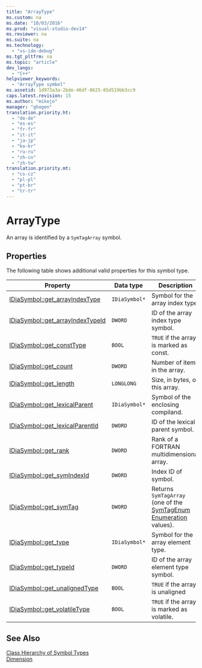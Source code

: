```yaml
---
title: "ArrayType"
ms.custom: na
ms.date: "10/03/2016"
ms.prod: "visual-studio-dev14"
ms.reviewer: na
ms.suite: na
ms.technology: 
  - "vs-ide-debug"
ms.tgt_pltfrm: na
ms.topic: "article"
dev_langs: 
  - "C++"
helpviewer_keywords: 
  - "ArrayType symbol"
ms.assetid: 1d973a3a-2bde-46df-8625-85d519bb3cc9
caps.latest.revision: 15
ms.author: "mikejo"
manager: "ghogen"
translation.priority.ht: 
  - "de-de"
  - "es-es"
  - "fr-fr"
  - "it-it"
  - "ja-jp"
  - "ko-kr"
  - "ru-ru"
  - "zh-cn"
  - "zh-tw"
translation.priority.mt: 
  - "cs-cz"
  - "pl-pl"
  - "pt-br"
  - "tr-tr"
---
```

# ArrayType
An array is identified by a `SymTagArray` symbol.  
  
## Properties  
 The following table shows additional valid properties for this symbol type.  
  
|Property|Data type|Description|  
|--------------|---------------|-----------------|  
|[IDiaSymbol::get_arrayIndexType](../VS_debugger/idiasymbol--get_arrayindextype.md)|`IDiaSymbol*`|Symbol for the array index type.|  
|[IDiaSymbol::get_arrayIndexTypeId](../VS_debugger/idiasymbol--get_arrayindextypeid.md)|`DWORD`|ID of the array index type symbol.|  
|[IDiaSymbol::get_constType](../VS_debugger/idiasymbol--get_consttype.md)|`BOOL`|`TRUE` if the array is marked as const.|  
|[IDiaSymbol::get_count](../VS_debugger/idiasymbol--get_count.md)|`DWORD`|Number of items in the array.|  
|[IDiaSymbol::get_length](../VS_debugger/idiasymbol--get_length.md)|`LONGLONG`|Size, in bytes, of this array.|  
|[IDiaSymbol::get_lexicalParent](../VS_debugger/idiasymbol--get_lexicalparent.md)|`IDiaSymbol*`|Symbol of the enclosing compiland.|  
|[IDiaSymbol::get_lexicalParentId](../VS_debugger/idiasymbol--get_lexicalparentid.md)|`DWORD`|ID of the lexical parent symbol.|  
|[IDiaSymbol::get_rank](../VS_debugger/idiasymbol--get_rank.md)|`DWORD`|Rank of a FORTRAN multidimensional array.|  
|[IDiaSymbol::get_symIndexId](../VS_debugger/idiasymbol--get_symindexid.md)|`DWORD`|Index ID of symbol.|  
|[IDiaSymbol::get_symTag](../VS_debugger/idiasymbol--get_symtag.md)|`DWORD`|Returns `SymTagArray` (one of the [SymTagEnum Enumeration](../VS_debugger/symtagenum.md) values).|  
|[IDiaSymbol::get_type](../VS_debugger/idiasymbol--get_type.md)|`IDiaSymbol*`|Symbol for the array element type.|  
|[IDiaSymbol::get_typeId](../VS_debugger/idiasymbol--get_typeid.md)|`DWORD`|ID of the array element type symbol.|  
|[IDiaSymbol::get_unalignedType](../VS_debugger/idiasymbol--get_unalignedtype.md)|`BOOL`|`TRUE` if the array is unaligned|  
|[IDiaSymbol::get_volatileType](../VS_debugger/idiasymbol--get_volatiletype.md)|`BOOL`|`TRUE` if the array is marked as volatile.|  
  
## See Also  
 [Class Hierarchy of Symbol Types](../VS_debugger/class-hierarchy-of-symbol-types.md)   
 [Dimension](../VS_debugger/dimension.md)